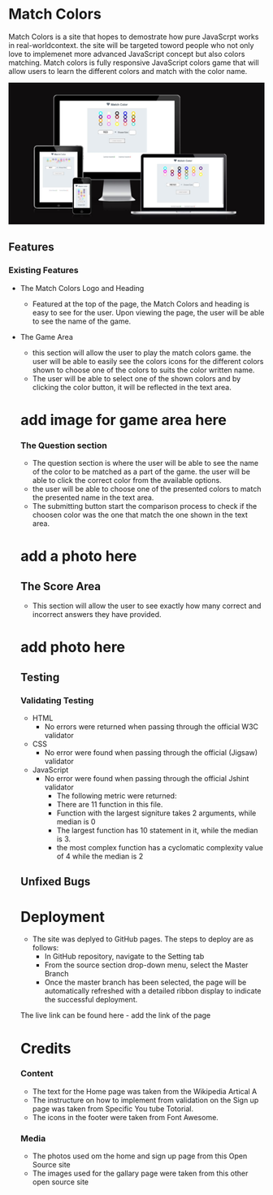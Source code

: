 # Match Colors 

Match Colors is a site that hopes to demostrate how pure JavaScrpt works in real-worldcontext. the site will be targeted toword people who not only love to implemenet more advanced JavaScript concept but also colors matching. Match colors is fully responsive JavaScript colors game that will allow users to learn the different colors and match with the color name.

<img src ="assets/images/5.JPG">

## Features
### Existing Features
* The Match Colors Logo and Heading
  * Featured at the top of the page, the Match Colors and heading is easy to see for the user. Upon viewing the page, the user will be able to see the name of the game.
* The Game Area
   * this section will allow the user to play the match colors game. the user will be able to easily see the colors icons for the different colors shown  to choose one of the colors to suits the color written name. 
   * The user will be able to select one of the shown colors and by clicking the color button, it will be reflected in the text area. 
  # add image for game area here

  
  ### The Question section 

  * The question section is where the user will be able to see the name of the color to be matched as a part of the game. the user will be able to click the correct color from the available options.
  * the user will be able to choose one of the presented colors to match the presented name in the text area. 
  * The submitting button start the comparison process to check if the choosen color was the one that match the one shown in the text area.
  # add a photo here 

  ## The Score Area
  * This section will allow the user to see exactly how many correct and incorrect answers they have provided. 
  # add photo here 
  
  ## Testing 

  ### Validating Testing 
  
  * HTML
     * No errors were returned when passing through the official W3C validator 
   * CSS
     * No error were found when passing through the official (Jigsaw) validator
   * JavaScript 
     * No error were found when passing through the official  Jshint validator 
       * The following metric were returned:
       * There are 11 function in this file.
       * Function with the largest signiture takes 2 arguments, while median is 0
       * The largest function has 10 statement in it, while the median is 3.
       * the most complex function has a cyclomatic complexity value of 4 while the median is 2 

    ## Unfixed Bugs
    # Deployment 
    * The site was deplyed to GitHub pages. The steps to deploy are as follows:
      * In GitHub repository, navigate to the Setting tab
      * From the source section drop-down menu, select the Master Branch
      * Once the master branch has been selected, the page will be automatically refreshed with a detailed ribbon display to indicate the successful deployment. 
  
    The live link can be found here - add the link of the page 
    
    # Credits
    
    ### Content 
    * The text for the Home page was taken from the Wikipedia Artical A
    * The instructure on how to implement from validation on the Sign up page was taken from Specific You tube Totorial.
    * The icons in the footer were taken from Font Awesome.
  ### Media
    * The photos used om the home and sign up page from this Open Source site
    * The images used for the gallary page were taken from this other open source site 
    
   